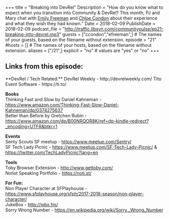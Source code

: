 +++
title = "Breaking into DevRel"
Description = "How do you know what to expect when you transition into Community & DevRel? This month, PJ and Mary chat with [Emily Freeman](https://twitter.com/editingemily) and [Chloe Condon](https://twitter.com/ChloeCondon) about their experience and what they wish they had known."
Date = 2018-02-09
PublishDate = 2018-02-09
podcast_file = "http://traffic.libsyn.com/communitypulse/ep21-breaking-into-devrel.mp3"
guests = ["ccondon","efreeman",] # The names of your guests, based on the filename without extension.
episode = "21"
#hosts = [] # The names of your hosts, based on the filename without extension.
aliases = ["/21",]
explicit = "no" # values are "yes" or "no"
+++
<h2>Links from this episode:</h2>
**DevRel / Tech Related:**  
DevRel Weekly - http://devrelweekly.com/  
Tito Event Software - https://ti.to/

**Books**  
Thinking Fast and Slow by Daniel Kahneman - https://www.amazon.com/Thinking-Fast-Slow-Daniel-Kahneman/dp/0374275637  
Better than Before by Gretchen Rubin - https://www.amazon.com/dp/B00NRQOR8K/ref=dp-kindle-redirect?_encoding=UTF8&btkr=1

**Events**  
Senty Scouts SF meetup - https://www.meetup.com/Sentry/  
SF Tech Lady Picnic - https://www.meetup.com/SF-Tech-Lady-Picnic/ & https://twitter.com/TechLadyPicnic?lang=en

**Tools**  
Toby Browser Extension - http://www.gettoby.com/  
Notist Speaking Portfolio - https://noti.st/

**For Fun:**  
Non Player Character at SFPlayhouse - https://www.sfplayhouse.org/sfph/2017-2018-season/non-player-character/  
JukeBox - http://jqbx.fm/  
Sorry Wrong Number - https://en.wikipedia.org/wiki/Sorry,_Wrong_Number
